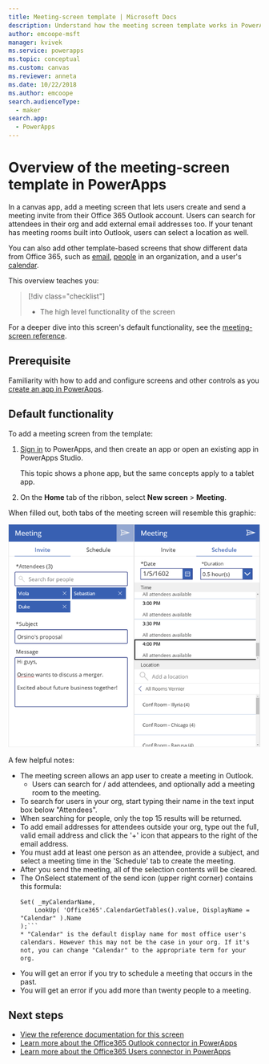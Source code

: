 ```yaml
---
title: Meeting-screen template | Microsoft Docs
description: Understand how the meeting screen template works in PowerApps, and extend the screen for your own use cases
author: emcoope-msft
manager: kvivek
ms.service: powerapps
ms.topic: conceptual
ms.custom: canvas
ms.reviewer: anneta
ms.date: 10/22/2018
ms.author: emcoope
search.audienceType: 
  - maker
search.app: 
  - PowerApps
---
```


# Overview of the meeting-screen template in PowerApps

In a canvas app, add a meeting screen that lets users create and send a meeting invite from their Office 365 Outlook account. Users can search for attendees in their org and add external email addresses too. If your tenant has meeting rooms built into Outlook, users can select a location as well.

You can also add other template-based screens that show different data from Office 365, such as [email](email-screen-overview.md), [people](people-screen-overview.md) in an organization, and a user's [calendar](calendar-screen-overview.md).

This overview teaches you:
> [!div class="checklist"]
> * The high level functionality of the screen

For a deeper dive into this screen's default functionality, see the [meeting-screen reference](meeting-screen-reference.md).

## Prerequisite

Familiarity with how to add and configure screens and other controls as you [create an app in PowerApps](../data-platform-create-app-scratch.md).

## Default functionality

To add a meeting screen from the template:

1. [Sign in](http://web.powerapps.com?utm_source=padocs&utm_medium=linkinadoc&utm_campaign=referralsfromdoc) to PowerApps, and then create an app or open an existing app in PowerApps Studio.

    This topic shows a phone app, but the same concepts apply to a tablet app.

1. On the **Home** tab of the ribbon, select **New screen** > **Meeting**.

  When filled out, both tabs of the meeting screen will resemble this graphic:

  ![Meeting screen, both tabs](media/meeting-screen/meeting-screen-full-both.png)

A few helpful notes:

* The meeting screen allows an app user to create a meeting in Outlook.
  * Users can search for / add attendees, and optionally add a meeting room to the meeting.
* To search for users in your org, start typing their name in the text input box below "Attendees".
* When searching for people, only the top 15 results will be returned.
* To add email addresses for attendees outside your org, type out the full, valid email address and click the '+' icon that appears to the right of the email address.
* You must add at least one person as an attendee, provide a subject, and select a meeting time in the 'Schedule' tab to create the meeting.
* After you send the meeting, all of the selection contents will be cleared.
* The OnSelect statement of the send icon (upper right corner) contains this formula: 
	```powerapps-dot
	Set( _myCalendarName, 
		LookUp( 'Office365'.CalendarGetTables().value, DisplayName = "Calendar" ).Name 
	);```
  * "Calendar" is the default display name for most office user's calendars. However this may not be the case in your org. If it's not, you can change "Calendar" to the appropriate term for your org.
* You will get an error if you try to schedule a meeting that occurs in the past.
* You will get an error if you add more than twenty people to a meeting.

## Next steps

* [View the reference documentation for this screen](./meeting-screen-reference.md)
* [Learn more about the Office365 Outlook connector in PowerApps](/connections/connection-office365-outlook.md)
* [Learn more about the Office365 Users connector in PowerApps](/connections/connection-office365-users.md)
